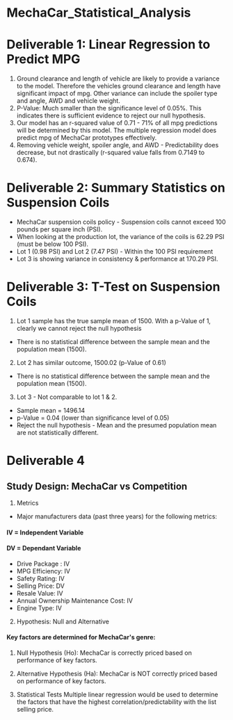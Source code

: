 # MechaCar_Statistical_Analysis

# Deliverable 1: Linear Regression to Predict MPG 
1. Ground clearance and length of vehicle are likely to provide a variance to the model. Therefore the vehicles ground clearance and length have significant impact of mpg. Other variance can include the spoiler type and angle, AWD and vehicle weight.
2. P-Value: Much smaller than the significance level of 0.05%. This indicates there is sufficient evidence to reject our null hypothesis.
3. Our model has an r-squared value of 0.71 - 71% of all mpg predictions will be determined by this model. The multiple regression model does predict mpg of MechaCar prototypes effectively.
4. Removing vehicle weight, spoiler angle, and AWD - Predictability does decrease, but not drastically (r-squared value falls from 0.7149 to 0.674).


# Deliverable 2: Summary Statistics on Suspension Coils

- MechaCar suspension coils policy - Suspension coils cannot exceed 100 pounds per square inch (PSI). 
- When looking at the production lot, the variance of the coils is 62.29 PSI (must be below 100 PSI).
- Lot 1 (0.98 PSI) and Lot 2 (7.47 PSI) - Within the 100 PSI requirement 
- Lot 3 is showing variance in consistency & performance at 170.29 PSI.

# Deliverable 3: T-Test on Suspension Coils

1. Lot 1 sample has the true sample mean of 1500. With a p-Value of 1, clearly we cannot reject the null hypothesis
- There is no statistical difference between the sample mean and the population mean (1500).

2. Lot 2 has similar outcome, 1500.02 (p-Value of 0.61)
- There is no statistical difference between the sample mean and the population mean (1500).

3. Lot 3 - Not comparable to lot 1 & 2. 
- Sample mean = 1496.14
- p-Value = 0.04 (lower than significance level of 0.05)
- Reject the null hypothesis - Mean and the presumed population mean are not statistically different.

# Deliverable 4

## Study Design: MechaCar vs Competition

1. Metrics
- Major manufacturers data (past three years) for the following metrics:

#### IV = Independent Variable
#### DV = Dependant Variable

- Drive Package : IV
- MPG Efficiency: IV
- Safety Rating: IV
- Selling Price: DV
- Resale Value: IV
- Annual Ownership Maintenance Cost: IV
- Engine Type: IV


2. Hypothesis: Null and Alternative
#### Key factors are determined for MechaCar's genre:

1. Null Hypothesis (Ho): MechaCar is correctly priced based on performance of key factors.
2. Alternative Hypothesis (Ha): MechaCar is NOT correctly priced based on performance of key factors.

3. Statistical Tests
Multiple linear regression would be used to determine the factors that have the highest correlation/predictability with the list selling price.
